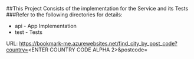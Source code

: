 ##This Project Consists of the implementation for the Service and its Tests
###Refer to the following directories for details:
- api - App Implementation
- test - Tests

URL:
https://bookmark-me.azurewebsites.net/find_city_by_post_code?country=<ENTER COUNTRY CODE ALPHA 2>&postcode=<ENTER POSTCODE INT>